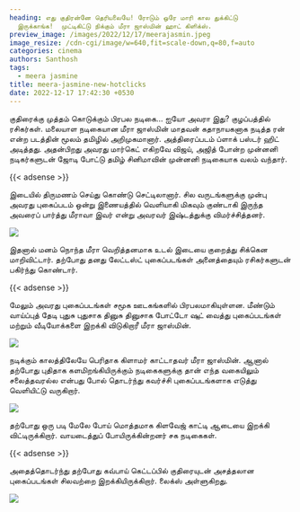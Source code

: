 ```yaml
---
heading: எது குதிரன்னே தெரியலையே! ரோடும் ஒரே மாரி கால துக்கிட்டு
  இருக்காங்க!  முட்டிகிட்டு நிக்கும் மீரா ஜாஸ்மின் ஹாட் கிளிக்ஸ்.
preview_image: /images/2022/12/17/meerajasmin.jpeg
image_resize: /cdn-cgi/image/w=640,fit=scale-down,q=80,f=auto
categories: cinema
authors: Santhosh
tags:
  - meera jasmine
title: meera-jasmine-new-hotclicks
date: 2022-12-17 17:42:30 +0530
---
```

குதிரைக்கு முத்தம் கொடுக்கும் பிரபல நடிகை... ஐயோ அவரா இது? குழப்பத்தில் ரசிகர்கள்.
மலையாள நடிகையான மீரா ஜாஸ்மின் மாதவன் கதாநாயகனாக நடித்த ரன் என்ற படத்தின் மூலம் தமிழில் அறிமுகமானார். அத்திரைப்படம் ப்ளாக் பஸ்டர் ஹிட் அடித்தது. அதன்பிறது அவரது மார்கெட் எகிறவே விஜய், அஜித் போன்ற முன்னனி நடிகர்களுடன் ஜோடி போட்டு தமிழ் சினிமாவின் முன்னனி நடிகையாக வலம் வந்தார்.

{{< adsense >}}


இடையில் திருமணம் செய்து கொண்டு செட்டிலானார். சில வருடங்களுக்கு முன்பு அவரது புகைப்படம் ஒன்று இணையத்தில் வெளியாகி மிகவும் குண்டாகி இருந்த அவரைப் பார்த்து மீராவா இவர் என்று அவரவர் இஷ்டத்துக்கு விமர்ச்சித்தனர். 

![](/images/2022/12/17/meera-jasmine-new-hotclicks.jpeg)

இதனால் மனம் நொந்த மீரா வெறித்தனமாக உடல் இடையை குறைத்து சிக்கென மாறிவிட்டார். தற்போது தனது லேட்டஸ்ட் புகைப்படங்கள் அனைத்தையும் ரசிகர்களுடன் பகிர்ந்து கொண்டார்.

{{< adsense >}}


மேலும் அவரது புகைப்படங்கள் சமூக ஊடகங்களில் பிரபலமாகியுள்ளன. மீண்டும் வாய்ப்புத் தேடி புதுசு புதுசாக தினுசு தினுசாக போட்டோ ஷுட் வைத்து புகைப்படங்கள் மற்றும் வீடியோக்களை இறக்கி விடுகிறாரீ மீரா ஜாஸ்மின்.


![](/images/2022/12/17/meera-jasmine-new-hotclicks2.jpeg)

நடிக்கும் காலத்திலேயே பெரிதாக கிளாமர் காட்டாதவர் மீரா ஜாஸ்மின். ஆனால் தற்போது புதிதாக களமிறங்கியிருக்கும் நடிகைகளுக்கு தான் எந்த வகையிலும் சலைத்தவரல்ல என்பது போல் தொடர்ந்து கவர்ச்சி புகைப்படங்களாக எடுத்து வெளியிட்டு வருகிறார். 


![](/images/2022/12/17/meera-jasmine-new-hotclicks44.jpeg)

தற்போது ஒரு படி மேலே போய் மொத்தமாக கிளவேஜ் காட்டி ஆடையை இறக்கி விட்டிருக்கிறார். வாயடைத்துப் போயிருக்கின்றனர் சக நடிகைகள்.

{{< adsense >}}

அதைத்தொடர்ந்து தற்போது கவ்பாய் கெட்டப்பில் குதிரையுடன் அசத்தலான புகைப்படங்கள் சிலவற்றை இறக்கியிருக்கிறார். லைக்ஸ் அள்ளுகிறது.

![](/images/2022/12/17/meera-jasmine-new-hotclicks66.jpeg)